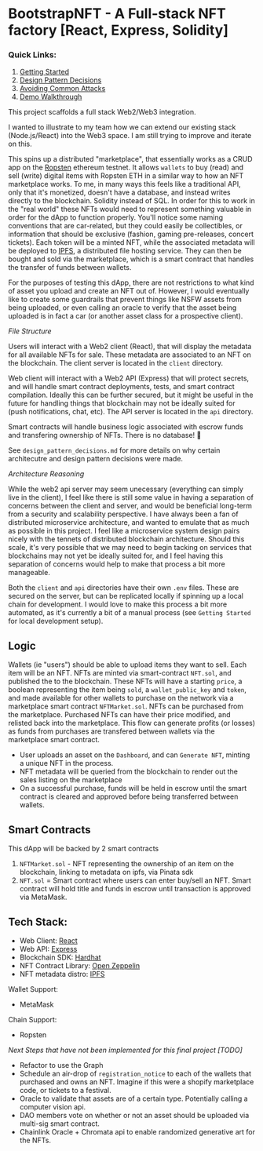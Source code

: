 # BootstrapNFT - A Full-stack NFT factory [React, Express, Solidity]

### Quick Links:

1. [Getting Started]()
2. [Design Pattern Decisions]()
3. [Avoiding Common Attacks]()
4. [Demo Walkthrough]()

This project scaffolds a full stack Web2/Web3 integration.

I wanted to illustrate to my team how we can extend our existing stack (Node.js/React) into the Web3 space. I am still trying to improve and iterate on this.

This spins up a distributed "marketplace", that essentially works as a CRUD app on the [Ropsten](https://ropsten.etherscan.io/) ethereum testnet. It allows `wallets` to buy (read) and sell (write) digital items with Ropsten ETH in a similar way to how an NFT marketplace works. To me, in many ways this feels like a traditional API, only that it's monetized, doesn't have a database, and instead writes directly to the blockchain. Solidity instead of SQL. In order for this to work in the "real world" these NFTs would need to represent something valuable in order for the dApp to function properly. You'll notice some naming conventions that are car-related, but they could easily be collectibles, or information that should be exclusive (fashion, gaming pre-releases, concert tickets). Each token will be a minted NFT, while the associated metadata will be deployed to [IPFS](https://ipfs.io/), a distributed file hosting service. They can then be bought and sold via the marketplace, which is a smart contract that handles the transfer of funds between wallets.

For the purposes of testing this dApp, there are not restrictions to what kind of asset you upload and create an NFT out of. However, I would eventually like to create some guardrails that prevent things like NSFW assets from being uploaded, or even calling an oracle to verify that the asset being uploaded is in fact a car (or another asset class for a prospective client).

_File Structure_

Users will interact with a Web2 client (React), that will display the metadata for all available NFTs for sale. These metadata are associated to an NFT on the blockchain. The client server is located in the `client` directory.

Web client will interact with a Web2 API (Express) that will protect secrets, and will handle smart contract deployments, tests, and smart contract compilation. Ideally this can be further secured, but it might be useful in the future for handling things that blockchain may not be ideally suited for (push notifications, chat, etc). The API server is located in the `api` directory.

Smart contracts will handle business logic associated with escrow funds and transfering ownership of NFTs. There is no database! 🎉

See `design_pattern_decisions.md` for more details on why certain architecutre and design pattern decisions were made.

_Architecture Reasoning_

While the web2 api server may seem unecessary (everything can simply live in the client), I feel like there is still some value in having a separation of concerns between the client and server, and would be beneficial long-term from a security and scalability perspective. I have always been a fan of distributed microservice architecture, and wanted to emulate that as much as possible in this project. I feel like a microservice system design pairs nicely with the tennets of distributed blockchain architecture. Should this scale, it's very possible that we may need to begin tacking on services that blockchains may not yet be ideally suited for, and I feel having this separation of concerns would help to make that process a bit more manageable.

Both the `client` and `api` directories have their own `.env` files. These are secured on the server, but can be replicated locally if spinning up a local chain for development. I would love to make this process a bit more automated, as it's currently a bit of a manual process (see `Getting Started` for local development setup).

## Logic

Wallets (ie "users") should be able to upload items they want to sell. Each item will be an NFT. NFTs are minted via smart-contract `NFT.sol`, and published the to the blockchain. These NFTs will have a starting `price`, a boolean representing the item being `sold`, a `wallet_public_key` and `token`, and made available for other wallets to purchase on the network via a marketplace smart contract `NFTMarket.sol`. NFTs can be purchased from the marketplace. Purchased NFTs can have their price modified, and relisted back into the marketplace. This flow can generate profits (or losses) as funds from purchases are transfered between wallets via the marketplace smart contract.

- User uploads an asset on the `Dashboard`, and can `Generate NFT`, minting a unique NFT in the process.
- NFT metadata will be queried from the blockchain to render out the sales listing on the marketplace
- On a successful purchase, funds will be held in escrow until the smart contract is cleared and approved before being transferred between wallets.

## Smart Contracts

This dApp will be backed by 2 smart contracts

1. `NFTMarket.sol` - NFT representing the ownership of an item on the blockchain, linking to metadata on ipfs, via Pinata sdk
2. `NFT.sol` = Smart contract where users can enter buy/sell an NFT. Smart contract will hold title and funds in escrow until transaction is approved via MetaMask.

## Tech Stack:

- Web Client: [React](https://reactjs.org/)
- Web API: [Express](https://expressjs.com/)
- Blockchain SDK: [Hardhat](https://hardhat.org/)
- NFT Contract Library: [Open Zeppelin](https://openzeppelin.com/)
- NFT metadata distro: [IPFS](https://ipfs.io/)

Wallet Support:

- MetaMask

Chain Support:

- Ropsten

_Next Steps that have not been implemented for this final project [TODO]_

- Refactor to use the Graph
- Schedule an air-drop of `registration_notice` to each of the wallets that purchased and owns an NFT. Imagine if this were a shopify marketplace code, or tickets to a festival.
- Oracle to validate that assets are of a certain type. Potentially calling a computer vision api.
- DAO members vote on whether or not an asset should be uploaded via multi-sig smart contract.
- Chainlink Oracle + Chromata api to enable randomized generative art for the NFTs.
